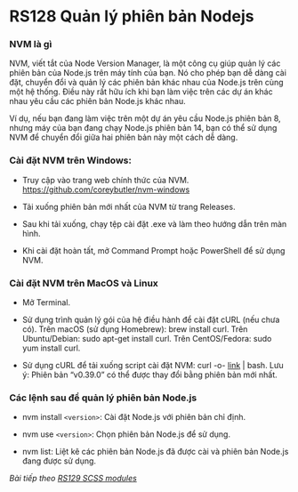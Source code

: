 # RS128 Quản lý phiên bản Nodejs

### NVM là gì

NVM, viết tắt của Node Version Manager, là một công cụ giúp quản lý các phiên bản của Node.js trên máy tính của bạn. Nó cho phép bạn dễ dàng cài đặt, chuyển đổi và quản lý các phiên bản khác nhau của Node.js trên cùng một hệ thống. Điều này rất hữu ích khi bạn làm việc trên các dự án khác nhau yêu cầu các phiên bản Node.js khác nhau.

Ví dụ, nếu bạn đang làm việc trên một dự án yêu cầu Node.js phiên bản 8, nhưng máy của bạn đang chạy Node.js phiên bản 14, bạn có thể sử dụng NVM để chuyển đổi giữa hai phiên bản này một cách dễ dàng.

### Cài đặt NVM trên Windows:

- Truy cập vào trang web chính thức của NVM. https://github.com/coreybutler/nvm-windows

- Tải xuống phiên bản mới nhất của NVM từ trang Releases.

- Sau khi tải xuống, chạy tệp cài đặt .exe và làm theo hướng dẫn trên màn hình.

- Khi cài đặt hoàn tất, mở Command Prompt hoặc PowerShell để sử dụng NVM.


### Cài đặt NVM trên MacOS và Linux

- Mở Terminal.

- Sử dụng trình quản lý gói của hệ điều hành để cài đặt cURL (nếu chưa có). Trên macOS (sử dụng Homebrew): brew install curl. Trên Ubuntu/Debian: sudo apt-get install curl. Trên CentOS/Fedora: sudo yum install curl.

- Sử dụng cURL để tải xuống script cài đặt NVM: curl -o- [link](https://raw.githubusercontent.com/nvm-sh/nvm/v0.39.0/install.sh) | bash. Lưu ý: Phiên bản “v0.39.0” có thể được thay đổi bằng phiên bản mới nhất.

### Các lệnh sau để quản lý phiên bản Node.js

- nvm install `<version>`: Cài đặt Node.js với phiên bản chỉ định.

- nvm use `<version>`: Chọn phiên bản Node.js để sử dụng.

- nvm list: Liệt kê các phiên bản Node.js đã được cài và phiên bản Node.js đang được sử dụng.

*Bài tiếp theo [RS129 SCSS modules](/lesson/session/session_129_modules.md)*
